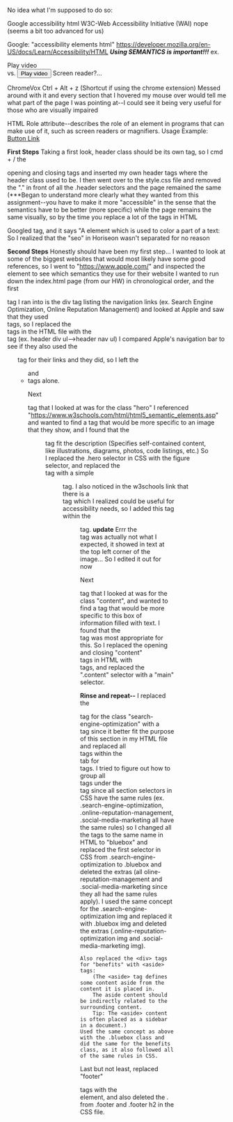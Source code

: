 No idea what I'm supposed to do so:

Google accessibility html
W3C-Web Accessibility Initiative (WAI)
    nope (seems a bit too advanced for us)

Google: "accessibility elements html"
https://developer.mozilla.org/en-US/docs/Learn/Accessibility/HTML
    ***Using SEMANTICS is important!!!***
    ex. <div>Play video</div>
        vs.
        <button>Play video</button>
        Screen reader?...

ChromeVox
    Ctrl + Alt + z (Shortcut if using the chrome extension)
    Messed around with it and every section that I hovered my mouse over would tell me what part of the page I was pointing at--I could see it being very useful for those who are visually impaired

HTML Role attribute--describes the role of an element in programs that can make use of it, such as screen readers or magnifiers.
Usage Example:
    <a href="#" role="button">Button Link</a>

**First Steps**
Taking a first look, header class should be its own tag, so I cmd + / the <div class="header"> opening and closing tags and inserted my own header tags where the header class used to be.
I then went over to the style.css file and removed the "." in front of all the .header selectors and the page remained the same (***Began to understand more clearly what they wanted from this assignment--you have to make it more "accessible" in the sense that the semantics have to be better (more specific) while the page remains the same visually, so by the time you replace a lot of the tags in HTML 

Googled <span> tag, and it says "A <span> element which is used to color a part of a text:
    So I realized that the "seo" in Horiseon wasn't separated for no reason

**Second Steps**
Honestly should have been my first step... I wanted to look at some of the biggest websites that would most likely have some good references, so I went to "https://www.apple.com/" and inspected the element to see which semantics they use for their website
    I wanted to run down the index.html page (from our HW) in chronological order, and the first <div> tag I ran into is the div tag listing the navigation links (ex. Search Engine Optimization, Online Reputation Management) and looked at Apple and saw that they used <nav> tags, so I replaced the <div> tags in the HTML file with the <nav> tag (ex. header div ul-->header nav ul)
I compared Apple's navigation bar to see if they also used the <ul> tag for their links and they did, so I left the <ul> and <li> tags alone.

Next <div> tag that I looked at was for the class "hero"
    I referenced "https://www.w3schools.com/html/html5_semantic_elements.asp" and wanted to find a tag that would be more specific to an image that they show, and I found that the <figure> tag fit the description (Specifies self-contained content, like illustrations, diagrams, photos, code listings, etc.)
        So I replaced the .hero selector in CSS with the figure selector, and replaced the <div class="hero"> tag with a simple <figure> tag.
            I also noticed in the w3schools link that there is a <figcaption> tag which I realized could be useful for accessibility needs, so I added this tag within the <figure> tag.
                **update**
                Errr the <figcaption> tag was actually not what I expected, it showed in text at the top left corner of the image... So I edited it out for now

Next <div> tag that I looked at was for the class "content", and wanted to find a tag that would be more specific to this box of information filled with text. I found that the <main> tag was most appropriate for this. So I replaced the opening and closing "content" <div> tags in HTML with <main> tags, and replaced the ".content" selector with a "main" selector.

**Rinse and repeat--**
    I replaced the <div> tag for the class "search-engine-optimization" with a <section> tag since it better fit the purpose of this section in my HTML file and replaced all <div> tags within the <main> tab for <section> tags.
        I tried to figure out how to group all <section> tags under the <main> tag since all section selectors in CSS have the same rules (ex. .search-engine-optimization, .online-reputation-management, .social-media-marketing all have the same rules) so I changed all the tags to the same name in HTML to "bluebox" and replaced the first selector in CSS from .search-engine-optimization to .bluebox and deleted the extras (all oline-reputation-management and .social-media-marketing since they all had the same rules apply).
            I used the same concept for the .search-engine-optimization img and replaced it with .bluebox img and deleted the extras (.online-reputation-optimization img and .social-media-marketing img).
   
    Also replaced the <div> tags for "benefits" with <aside> tags:
        (The <aside> tag defines some content aside from the content it is placed in.
        The aside content should be indirectly related to the surrounding content.
        Tip: The <aside> content is often placed as a sidebar in a document.)
    Used the same concept as above with the .bluebox class and did the same for the benefits class, as it also followed all of the same rules in CSS.

Last but not least, replaced "footer" <div> tags with the <footer> element, and also deleted the . from .footer and .footer h2 in the CSS file.